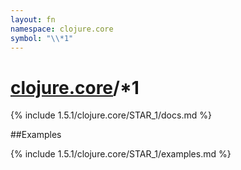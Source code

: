 ```yaml
---
layout: fn
namespace: clojure.core
symbol: "\\*1"
---
```


# [clojure.core](../)/\*1

{% include 1.5.1/clojure.core/STAR_1/docs.md %}

##Examples

{% include 1.5.1/clojure.core/STAR_1/examples.md %}

